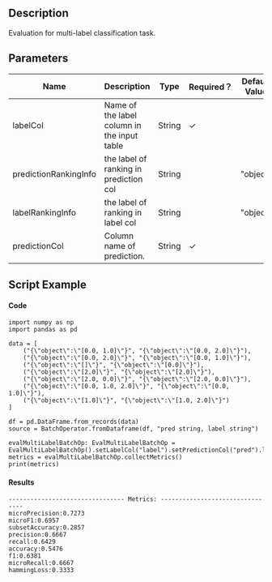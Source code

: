 ## Description
Evaluation for multi-label classification task.

## Parameters
| Name | Description | Type | Required？ | Default Value |
| --- | --- | --- | --- | --- |
| labelCol | Name of the label column in the input table | String | ✓ |  |
| predictionRankingInfo | the label of ranking in prediction col | String |  | "object" |
| labelRankingInfo | the label of ranking in label col | String |  | "object" |
| predictionCol | Column name of prediction. | String | ✓ |  |

## Script Example
#### Code

```
import numpy as np
import pandas as pd

data = [
    ("{\"object\":\"[0.0, 1.0]\"}", "{\"object\":\"[0.0, 2.0]\"}"),
    ("{\"object\":\"[0.0, 2.0]\"}", "{\"object\":\"[0.0, 1.0]\"}"),
    ("{\"object\":\"[]\"}", "{\"object\":\"[0.0]\"}"),
    ("{\"object\":\"[2.0]\"}", "{\"object\":\"[2.0]\"}"),
    ("{\"object\":\"[2.0, 0.0]\"}", "{\"object\":\"[2.0, 0.0]\"}"),
    ("{\"object\":\"[0.0, 1.0, 2.0]\"}", "{\"object\":\"[0.0, 1.0]\"}"),
    ("{\"object\":\"[1.0]\"}", "{\"object\":\"[1.0, 2.0]\"}")
]

df = pd.DataFrame.from_records(data)
source = BatchOperator.fromDataframe(df, "pred string, label string")

evalMultiLabelBatchOp: EvalMultiLabelBatchOp = EvalMultiLabelBatchOp().setLabelCol("label").setPredictionCol("pred").linkFrom(source)
metrics = evalMultiLabelBatchOp.collectMetrics()
print(metrics)
```

#### Results
```
-------------------------------- Metrics: --------------------------------
microPrecision:0.7273
microF1:0.6957
subsetAccuracy:0.2857
precision:0.6667
recall:0.6429
accuracy:0.5476
f1:0.6381
microRecall:0.6667
hammingLoss:0.3333
```

